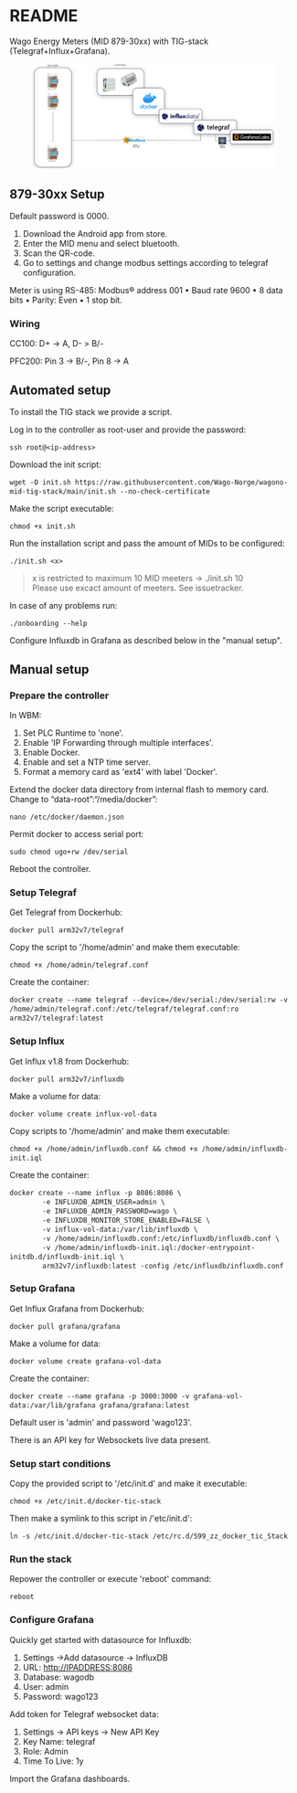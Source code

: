# README

Wago Energy Meters (MID 879-30xx) with TIG-stack (Telegraf+Influx+Grafana).

<figure><img src=".gitbook/assets/image.png" alt=""><figcaption></figcaption></figure>

## 879-30xx Setup

Default password is 0000.

1. Download the Android app from store.
2. Enter the MID menu and select bluetooth.
3. Scan the QR-code.
4. Go to settings and change modbus settings according to telegraf configuration.

Meter is using RS-485: Modbus® address 001 • Baud rate 9600 • 8 data bits • Parity: Even • 1 stop bit.

### Wiring

CC100: D+ -> A, D- > B/-

PFC200: Pin 3 -> B/-, Pin 8 -> A

## Automated setup

To install the TIG stack we provide a script.

Log in to the controller as root-user and provide the password:

```
ssh root@<ip-address>
```

Download the init script:

```
wget -O init.sh https://raw.githubusercontent.com/Wago-Norge/wagono-mid-tig-stack/main/init.sh --no-check-certificate
```

Make the script executable:

```
chmod +x init.sh
```

Run the installation script and pass the amount of MIDs to be configured:

```
./init.sh <x>
```

> x is restricted to maximum 10 MID meeters  -> ./init.sh 10  
> Please use excact amount of meeters. See issuetracker.

In case of any problems run:

```
./onboarding --help
```

Configure Influxdb in Grafana as described below in the "manual setup".

## Manual setup

### Prepare the controller

In WBM:

1. Set PLC Runtime to 'none'.
2. Enable 'IP Forwarding through multiple interfaces'.
3. Enable Docker.
4. Enable and set a NTP time server.
5. Format a memory card as 'ext4' with label 'Docker'.

Extend the docker data directory from internal flash to memory card. Change to “data-root”:“/media/docker”:

```
nano /etc/docker/daemon.json 
```

Permit docker to access serial port:

```
sudo chmod ugo+rw /dev/serial
```

Reboot the controller.

### Setup Telegraf

Get Telegraf from Dockerhub:

```
docker pull arm32v7/telegraf
```

Copy the script to '/home/admin' and make them executable:

```
chmod +x /home/admin/telegraf.conf
```

Create the container:

```
docker create --name telegraf --device=/dev/serial:/dev/serial:rw -v /home/admin/telegraf.conf:/etc/telegraf/telegraf.conf:ro arm32v7/telegraf:latest
```

### Setup Influx

Get Influx v1.8 from Dockerhub:

```
docker pull arm32v7/influxdb
```

Make a volume for data:

```
docker volume create influx-vol-data
```

Copy scripts to '/home/admin' and make them executable:

```
chmod +x /home/admin/influxdb.conf && chmod +x /home/admin/influxdb-init.iql
```

Create the container:

```
docker create --name influx -p 8086:8086 \
        -e INFLUXDB_ADMIN_USER=admin \
        -e INFLUXDB_ADMIN_PASSWORD=wago \
        -e INFLUXDB_MONITOR_STORE_ENABLED=FALSE \
        -v influx-vol-data:/var/lib/influxdb \
        -v /home/admin/influxdb.conf:/etc/influxdb/influxdb.conf \
        -v /home/admin/influxdb-init.iql:/docker-entrypoint-initdb.d/influxdb-init.iql \
        arm32v7/influxdb:latest -config /etc/influxdb/influxdb.conf
```

### Setup Grafana

Get Influx Grafana from Dockerhub:

```
docker pull grafana/grafana
```

Make a volume for data:

```
docker volume create grafana-vol-data
```

Create the container:

```
docker create --name grafana -p 3000:3000 -v grafana-vol-data:/var/lib/grafana grafana/grafana:latest
```

Default user is 'admin' and password 'wago123'.

There is an API key for Websockets live data present.

### Setup start conditions

Copy the provided script to '/etc/init.d' and make it executable:

```
chmod +x /etc/init.d/docker-tic-stack
```

Then make a symlink to this script in /'etc/init.d':

```
ln -s /etc/init.d/docker-tic-stack /etc/rc.d/S99_zz_docker_tic_Stack
```

### Run the stack

Repower the controller or execute 'reboot' command:

```
reboot
```

### Configure Grafana

Quickly get started with datasource for Influxdb:

1. Settings ->Add datasource -> InfluxDB
2. URL: [http://IPADDRESS:8086](http://10.0.0.228:8086)
3. Database: wagodb
4. User: admin
5. Password: wago123

Add token for Telegraf websocket data:

1. Settings -> API keys -> New API Key
2. Key Name: telegraf
3. Role: Admin
4. Time To Live: 1y

Import the Grafana dashboards.

##
